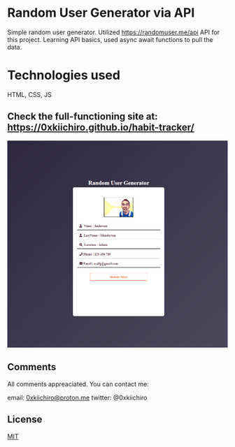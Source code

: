 # Random User Generator via API

Simple random user generator. Utilized https://randomuser.me/api API for this project. Learning API basics, used async await functions to pull the data.

# Technologies used

HTML, CSS, JS

## Check the full-functioning site at: https://0xkiichiro.github.io/habit-tracker/

![](https://github.com/0xkiichiro/api/blob/master/Animation.gif)

## Comments

All comments appreaciated. You can contact me:

email: 0xkiichiro@proton.me
twitter: @0xkiichiro

## License

[MIT](https://choosealicense.com/licenses/mit/)

